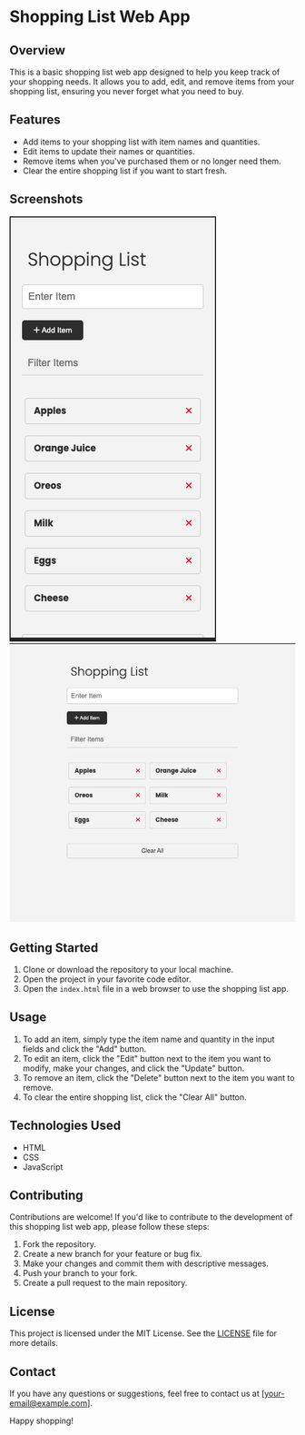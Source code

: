 # Shopping List Web App

## Overview
This is a basic shopping list web app designed to help you keep track of your shopping needs. It allows you to add, edit, and remove items from your shopping list, ensuring you never forget what you need to buy.

## Features
- Add items to your shopping list with item names and quantities.
- Edit items to update their names or quantities.
- Remove items when you've purchased them or no longer need them.
- Clear the entire shopping list if you want to start fresh.

## Screenshots
![Mobile version](images/screenshot/mobile.png)
![Desktop version](images/screenshot/desktop.png)

## Getting Started
1. Clone or download the repository to your local machine.
2. Open the project in your favorite code editor.
3. Open the `index.html` file in a web browser to use the shopping list app.

## Usage
1. To add an item, simply type the item name and quantity in the input fields and click the "Add" button.
2. To edit an item, click the "Edit" button next to the item you want to modify, make your changes, and click the "Update" button.
3. To remove an item, click the "Delete" button next to the item you want to remove.
4. To clear the entire shopping list, click the "Clear All" button.

## Technologies Used
- HTML
- CSS
- JavaScript

## Contributing
Contributions are welcome! If you'd like to contribute to the development of this shopping list web app, please follow these steps:
1. Fork the repository.
2. Create a new branch for your feature or bug fix.
3. Make your changes and commit them with descriptive messages.
4. Push your branch to your fork.
5. Create a pull request to the main repository.

## License
This project is licensed under the MIT License. See the [LICENSE](LICENSE) file for more details.

## Contact
If you have any questions or suggestions, feel free to contact us at [your-email@example.com].

Happy shopping!
